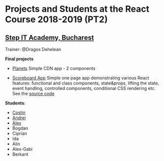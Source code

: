 # Projects and Students at the React Course 2018-2019 (PT2)
## [Step IT Academy, Bucharest](https://itstep.ro/)
Trainer: @Dragos Dehelean

**Final projects**

* [Planets](https://dragosdehelean.github.io/React-projects/Modul2.1/aplicatie_4/final/) 
Simple CDN app - 2 components

* [Scoreboard App](https://dragosdehelean.github.io/React-Scoreboard-App/) 
Simple one page app demonstrating various React features: functional and class components, state&props, lifting the state, event handling, controlled components, conditional CSS rendering etc. See the [source code](https://github.com/dragosdehelean/React-projects/tree/master/Modul4.2/4.2-end)

**Students**:

* [Costin](https://github.com/costin06/ReactApps)
* [Andrei](https://github.com/andrein14/React.JS-Projects)
* [Alex](https://github.com/alexteo/React_Apps)
* Bogdan
* Ciprian
* Ida
* Alin
* Alex-Gabi
* Berkant
